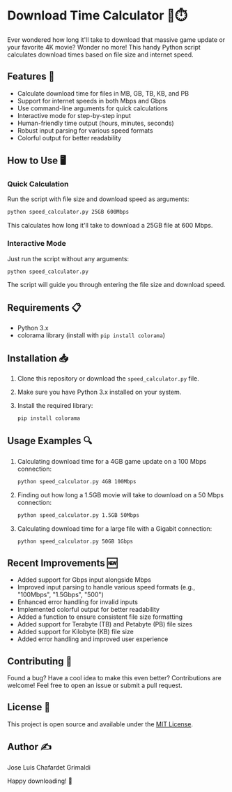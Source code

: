 # Download Time Calculator 🚀⏱️

Ever wondered how long it'll take to download that massive game update or your favorite 4K movie? Wonder no more! This handy Python script calculates download times based on file size and internet speed.

## Features 🌟

- Calculate download time for files in MB, GB, TB, KB, and PB
- Support for internet speeds in both Mbps and Gbps
- Use command-line arguments for quick calculations
- Interactive mode for step-by-step input
- Human-friendly time output (hours, minutes, seconds)
- Robust input parsing for various speed formats
- Colorful output for better readability

## How to Use 🖥️

### Quick Calculation

Run the script with file size and download speed as arguments:

```bash
python speed_calculator.py 25GB 600Mbps
```

This calculates how long it'll take to download a 25GB file at 600 Mbps.

### Interactive Mode

Just run the script without any arguments:

```bash
python speed_calculator.py
```

The script will guide you through entering the file size and download speed.

## Requirements 📋

- Python 3.x
- colorama library (install with `pip install colorama`)

## Installation 📥

1. Clone this repository or download the `speed_calculator.py` file.
2. Make sure you have Python 3.x installed on your system.
3. Install the required library:

   ```bash
   pip install colorama
   ```

## Usage Examples 🔍

1. Calculating download time for a 4GB game update on a 100 Mbps connection:

   ```bash
   python speed_calculator.py 4GB 100Mbps
   ```

2. Finding out how long a 1.5GB movie will take to download on a 50 Mbps connection:

   ```bash
   python speed_calculator.py 1.5GB 50Mbps
   ```

3. Calculating download time for a large file with a Gigabit connection:

   ```bash
   python speed_calculator.py 50GB 1Gbps
   ```

## Recent Improvements 🆕

- Added support for Gbps input alongside Mbps
- Improved input parsing to handle various speed formats (e.g., "100Mbps", "1.5Gbps", "500")
- Enhanced error handling for invalid inputs
- Implemented colorful output for better readability
- Added a function to ensure consistent file size formatting
- Added support for Terabyte (TB) and Petabyte (PB) file sizes
- Added support for Kilobyte (KB) file size
- Added error handling and improved user experience

## Contributing 🤝

Found a bug? Have a cool idea to make this even better? Contributions are welcome! Feel free to open an issue or submit a pull request.

## License 📄

This project is open source and available under the [MIT License](LICENSE).

## Author ✍️

Jose Luis Chafardet Grimaldi

Happy downloading! 🎉
